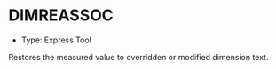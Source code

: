 # DIMREASSOC

- Type: Express Tool

Restores the measured value to overridden or modified dimension text.
